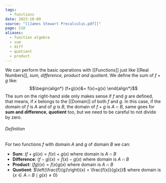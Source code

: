 ```yaml
---
tags:
  - functions
date: 2023-10-09
source: "[[James Stewart Precalculus.pdf]]"
page: 210
aliases:
  - function algebra
  - sum
  - diff
  - quotient
  - product
---
```

We can perform the basic operations with [[Functions]] just like [[Real Numbers]], *sum, difference, product and quotient*. We define the sum of $f + g$ like:
$$\begin{align*}
(f+g)(x)&= f(x)+g(x)
\end{align*}$$
The sum on the right-hand side only makes sense if $f$ and $g$ are defined, that means, if $x$ belongs to the [[Domain]] of both $f$ and $g$. In this case, if the domain of $f$ is $A$ and of $g$ is $B$, the domain of $f+g$ is $A \cap B$, same goes for **sum and difference**, **quotient** too, but we need to be careful to not divide by zero. 

###### Definition
For two functions $f$ with domain $A$ and $g$ of domain $B$ we can:
- **Sum**: $(f+g)(x) = f(x)+g(x)$ where domain is $A \cap B$
- **Difference**: $(f-g)(x) = f(x)-g(x)$ where domain is $A \cap B$
- **Product**: $(fg)(x) = f(x)g(x)$  where domain is $A \cap B$
- **Quotient**: $\left(\frac{f}{g}\right)(x) = \frac{f(x)}{g(x)}$ where domain is $\{x\in A\cap B \mid g(x) \ne 0\}$     